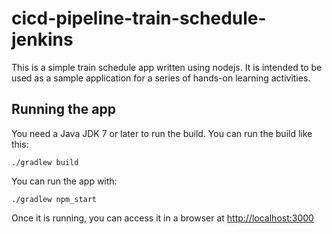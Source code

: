 # cicd-pipeline-train-schedule-jenkins

This is a simple train schedule app written using nodejs. It is intended to be used as a sample application for a series of hands-on learning activities.

<test czy sie komitnie drugi raz>

## Running the app

You need a Java JDK 7 or later to run the build. You can run the build like this:

    ./gradlew build

You can run the app with:

    ./gradlew npm_start

Once it is running, you can access it in a browser at [http://localhost:3000](http://localhost:3000)
